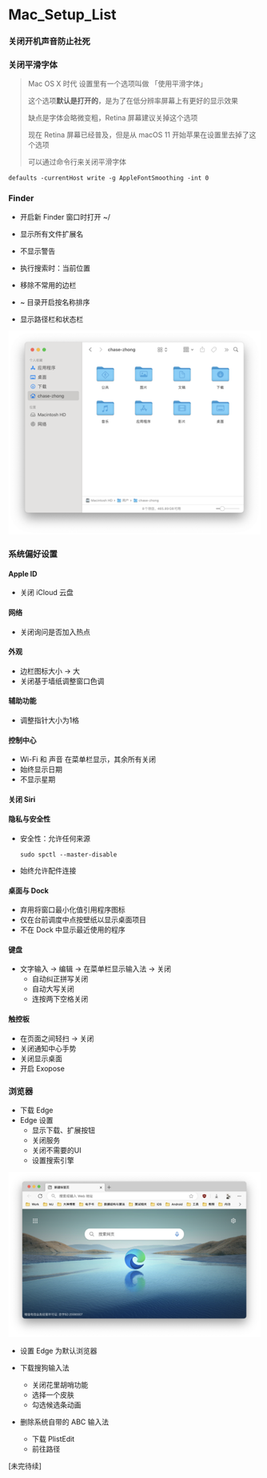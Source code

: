 # Mac_Setup_List

### 关闭开机声音防止社死



### 关闭平滑字体

> Mac OS X 时代 设置里有一个选项叫做 「使用平滑字体」
>
> 这个选项**默认是打开的**，是为了在低分辨率屏幕上有更好的显示效果
>
> 缺点是字体会略微变粗，Retina 屏幕建议关掉这个选项
>
> 现在 Retina 屏幕已经普及，但是从 macOS 11 开始苹果在设置里去掉了这个选项
>
> 可以通过命令行来关闭平滑字体

```shell
defaults -currentHost write -g AppleFontSmoothing -int 0
```



### Finder

- 开启新 Finder 窗口时打开 ~/
- 显示所有文件扩展名
- 不显示警告
- 执行搜索时：当前位置

- 移除不常用的边栏
- ~ 目录开启按名称排序
- 显示路径栏和状态栏

![](Images/finder.png)

### 系统偏好设置

#### Apple ID

- 关闭 iCloud 云盘

#### 网络

- 关闭询问是否加入热点

#### 外观

- 边栏图标大小 -> 大
- 关闭基于墙纸调整窗口色调

#### 辅助功能

- 调整指针大小为1格

#### 控制中心

- Wi-Fi 和 声音 在菜单栏显示，其余所有关闭
- 始终显示日期
- 不显示星期

#### 关闭 Siri

#### 隐私与安全性

- 安全性：允许任何来源

  ```Shell
  sudo spctl --master-disable
  ```

- 始终允许配件连接

#### 桌面与 Dock

- 弃用将窗口最小化值引用程序图标
- 仅在台前调度中点按壁纸以显示桌面项目
- 不在 Dock 中显示最近使用的程序

#### 键盘

- 文字输入 -> 编辑 -> 在菜单栏显示输入法 -> 关闭
  - 自动纠正拼写关闭
  - 自动大写关闭
  - 连按两下空格关闭

#### 触控板

- 在页面之间轻扫 -> 关闭
- 关闭通知中心手势
- 关闭显示桌面
- 开启 Exopose





### 浏览器

- 下载 Edge
- Edge 设置
  - 显示下载、扩展按钮
  - 关闭服务
  - 关闭不需要的UI
  - 设置搜索引擎

![](Images/edge.png)

- 设置 Edge 为默认浏览器



- 下载搜狗输入法
  - 关闭花里胡哨功能
  - 选择一个皮肤
  - 勾选候选条动画
- 删除系统自带的 ABC 输入法
  - 下载 PlistEdit
  - 前往路径



[未完待续]
